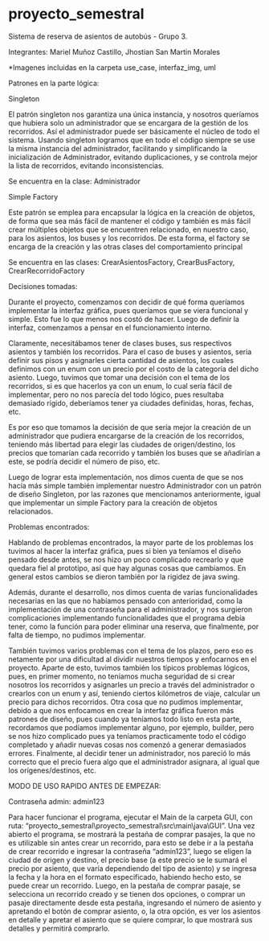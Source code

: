 # proyecto_semestral
Sistema de reserva de asientos de autobús - Grupo 3. 

Integrantes: Mariel Muñoz Castillo, Jhostian San Martin Morales 

 

*Imagenes incluidas en la carpeta use_case, interfaz_img, uml 

 

Patrones en la parte lógica:  

Singleton  

El patrón singleton nos garantiza una única instancia, y nosotros queríamos que hubiera solo un administrador que se encargara de la gestión de los recorridos. Así el administrador puede ser básicamente el núcleo de todo el sistema. Usando singleton logramos que en todo el código siempre se use la misma instancia del administrador, facilitando y simplificando la inicialización de Administrador, evitando duplicaciones, y se controla mejor la lista de recorridos, evitando inconsistencias. 

Se encuentra en la clase: Administrador 

 

Simple Factory 

Este patrón se emplea para encapsular la lógica en la creación de objetos, de forma que sea más fácil de mantener el código y también es más fácil crear múltiples objetos que se encuentren relacionado, en nuestro caso, para los asientos, los buses y los recorridos. De esta forma, el factory se encarga de la creación y las otras clases del comportamiento principal 

Se encuentra en las clases: CrearAsientosFactory, CrearBusFactory, CrearRecorridoFactory 

 

Decisiones tomadas: 

Durante el proyecto, comenzamos con decidir de qué forma queríamos implementar la interfaz gráfica, pues queríamos que se viera funcional y simple. Esto fue lo que menos nos costó de hacer. Luego de definir la interfaz, comenzamos a pensar en el funcionamiento interno. 

Claramente, necesitábamos tener de clases buses, sus respectivos asientos y también los recorridos. Para el caso de buses y asientos, seria definir sus pisos y asignarles cierta cantidad de asientos, los cuales definimos con un enum con un precio por el costo de la categoría del dicho asiento. Luego, tuvimos que tomar una decisión con el tema de los recorridos, si es que hacerlos ya con un enum, lo cual sería fácil de implementar, pero no nos parecía del todo lógico, pues resultaba demasiado rígido, deberíamos tener ya ciudades definidas, horas, fechas, etc.  

Es por eso que tomamos la decisión de que sería mejor la creación de un administrador que pudiera encargarse de la creación de los recorridos, teniendo más libertad para elegir las ciudades de origen/destino, los precios que tomarían cada recorrido y también los buses que se añadirían a este, se podría decidir el número de piso, etc.  

Luego de lograr esta implementación, nos dimos cuenta de que se nos hacía más simple también implementar nuestro Administrador con un patrón de diseño Singleton, por las razones que mencionamos anteriormente, igual que implementar un simple Factory para la creación de objetos relacionados. 

 

Problemas encontrados: 

 

Hablando de problemas encontrados, la mayor parte de los problemas los tuvimos al hacer la interfaz gráfica, pues si bien ya teníamos el diseño pensado desde antes, se nos hizo un poco complicado recrearlo y que quedara fiel al prototipo, así que hay algunas cosas que cambiamos. En general estos cambios se dieron también por la rigidez de java swing. 

Además, durante el desarrollo, nos dimos cuenta de varias funcionalidades necesarias en las que no habíamos pensado con anterioridad, como la implementación de una contraseña para el administrador, y nos surgieron complicaciones implementando funcionalidades que el programa debía tener, como la función para poder eliminar una reserva, que finalmente, por falta de tiempo, no pudimos implementar. 

También tuvimos varios problemas con el tema de los plazos, pero eso es netamente por una dificultad al dividir nuestros tiempos y enfocarnos en el proyecto. Aparte de esto, tuvimos también los típicos problemas lógicos, pues, en primer momento, no teníamos mucha seguridad de si crear nosotros los recorridos y asignarles un precio a través del administrador o crearlos con un enum y así, teniendo ciertos kilómetros de viaje, calcular un precio para dichos recorridos. Otra cosa que no pudimos implementar, debido a que nos enfocamos en crear la interfaz gráfica fueron más patrones de diseño, pues cuando ya teníamos todo listo en esta parte, recordamos que podíamos implementar alguno, por ejemplo, builder, pero se nos hizo complicado pues ya teníamos practicamente todo el código completado y añadir nuevas cosas nos comenzó a generar demasiados errores. Finalmente, al decidir tener un administrador, nos pareció lo más correcto que el precio fuera algo que el administrador asignara, al igual que los orígenes/destinos, etc. 

MODO DE USO RAPIDO ANTES DE EMPEZAR: 

Contraseña admin: admin123 

Para hacer funcionar el programa, ejecutar el Main de la carpeta GUI, con ruta: “proyecto_semestral\proyecto_semestral\src\main\java\GUI”. Una vez abierto el programa, se mostrará la pestaña de comprar pasajes, la que no es utilizable sin antes crear un recorrido, para esto se debe ir a la pestaña de crear recorrido e ingresar la contraseña “admin123”, luego se eligen la ciudad de origen y destino, el precio base (a este precio se le sumará el precio por asiento, que varía dependiendo del tipo de asiento) y se ingresa la fecha y la hora en el formato especificado, habiendo hecho esto, se puede crear un recorrido. Luego, en la pestaña de comprar pasaje, se selecciona un recorrido creado y se tienen dos opciones, o comprar un pasaje directamente desde esta pestaña, ingresando el número de asiento y apretando el botón de comprar asiento, o, la otra opción, es ver los asientos en detalle y apretar el asiento que se quiere comprar, lo que mostrará sus detalles y permitirá comprarlo. 